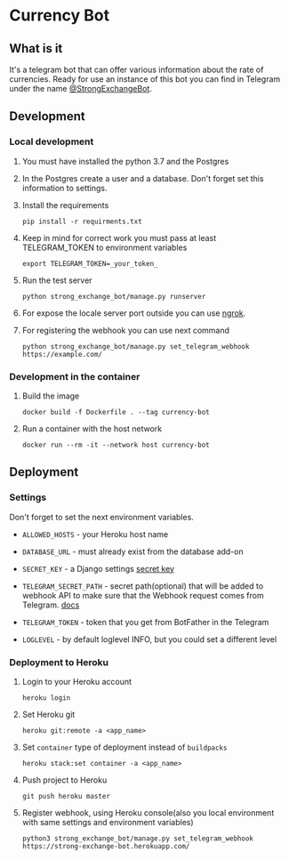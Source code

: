 # Currency Bot

## What is it

It's a telegram bot that can offer various information about the rate of currencies.
Ready for use an instance of this bot you can find in Telegram under the name [@StrongExchangeBot](https://t.me/StrongExchangeBot).

## Development

### Local development

1. You must have installed the python 3.7 and the Postgres

2. In the Postgres create a user and a database. Don't forget set this information to settings.

3. Install the requirements

   `pip install -r requirments.txt`

4. Keep in mind for correct work you must pass at least TELEGRAM_TOKEN to environment variables

   `export TELEGRAM_TOKEN=_your_token_`

5. Run the test server

   `python strong_exchange_bot/manage.py runserver`

6. For expose the locale server port outside you can use [ngrok](https://ngrok.com/).

7. For registering the webhook you can use next command

   `python strong_exchange_bot/manage.py set_telegram_webhook https://example.com/`

### Development in the container

1. Build the image

   `docker build -f Dockerfile . --tag currency-bot`

2. Run a container with the host network

   `docker run --rm -it --network host currency-bot`

## Deployment

### Settings

Don't forget to set the next environment variables.

* `ALLOWED_HOSTS` - your Heroku host name

* `DATABASE_URL` - must already exist from the database add-on

* `SECRET_KEY` - a Django settings [secret key](https://docs.djangoproject.com/en/3.0/ref/settings/#secret-key)

* `TELEGRAM_SECRET_PATH` - secret path(optional) that will be added to webhook API to make sure that the Webhook request comes from Telegram. [docs](https://core.telegram.org/bots/api#setwebhook)

* `TELEGRAM_TOKEN` - token that you get from BotFather in the Telegram

* `LOGLEVEL` - by default loglevel INFO, but you could set a different level

### Deployment to Heroku

1. Login to your Heroku account

   `heroku login`

2. Set Heroku git

   `heroku git:remote -a <app_name>`

3. Set `container` type of deployment instead of `buildpacks`

   `heroku stack:set container -a <app_name>`

4. Push project to Heroku

   `git push heroku master`

5. Register webhook, using Heroku console(also you local environment with same settings and environment variables)

   `python3 strong_exchange_bot/manage.py set_telegram_webhook https://strong-exchange-bot.herokuapp.com/`
